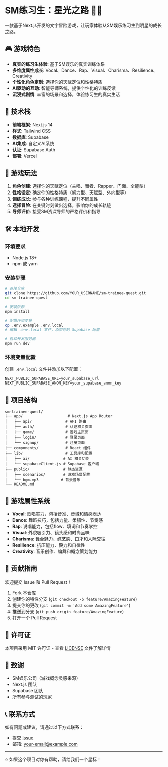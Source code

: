 # SM练习生：星光之路 🎤✨

一款基于Next.js开发的文字冒险游戏，让玩家体验从SM娱乐练习生到明星的成长之路。

## 🎮 游戏特色

- **真实的练习生体验**: 基于SM娱乐的真实训练体系
- **多维度属性成长**: Vocal、Dance、Rap、Visual、Charisma、Resilience、Creativity
- **个性化角色定制**: 选择你的天赋定位和性格特质
- **AI驱动的互动**: 智能导师系统，提供个性化的训练反馈
- **沉浸式剧情**: 丰富的场景和选择，体验练习生的真实生活

## 🚀 技术栈

- **前端框架**: Next.js 14
- **样式**: Tailwind CSS
- **数据库**: Supabase
- **AI集成**: 自定义AI系统
- **认证**: Supabase Auth
- **部署**: Vercel

## 🎯 游戏玩法

1. **角色创建**: 选择你的天赋定位（主唱、舞者、Rapper、门面、全能型）
2. **性格设定**: 确定你的性格特质（努力型、天赋型、外向型等）
3. **训练成长**: 参与各种训练课程，提升不同属性
4. **选择冒险**: 在关键时刻做出选择，影响你的成长轨迹
5. **导师评价**: 接受SM资深导师的严格评价和指导

## 🛠️ 本地开发

### 环境要求
- Node.js 18+
- npm 或 yarn

### 安装步骤

```bash
# 克隆仓库
git clone https://github.com/YOUR_USERNAME/sm-trainee-quest.git
cd sm-trainee-quest

# 安装依赖
npm install

# 配置环境变量
cp .env.example .env.local
# 编辑 .env.local 文件，添加你的 Supabase 配置

# 启动开发服务器
npm run dev
```

### 环境变量配置

创建 `.env.local` 文件并添加以下配置：

```env
NEXT_PUBLIC_SUPABASE_URL=your_supabase_url
NEXT_PUBLIC_SUPABASE_ANON_KEY=your_supabase_anon_key
```

## 📁 项目结构

```
sm-trainee-quest/
├── app/                    # Next.js App Router
│   ├── api/               # API 路由
│   ├── auth/              # 认证相关页面
│   ├── game/              # 游戏主页面
│   ├── login/             # 登录页面
│   └── signup/            # 注册页面
├── components/            # React 组件
├── lib/                   # 工具库和配置
│   ├── ai/               # AI 相关功能
│   └── supabaseClient.js # Supabase 客户端
├── public/               # 静态资源
│   ├── scenarios/        # 游戏场景配置
│   └── bgm.mp3          # 背景音乐
└── README.md
```

## 🎵 游戏属性系统

- **Vocal**: 歌唱实力，包括音准、音域和情感表达
- **Dance**: 舞蹈技巧，包括力量、柔韧性、节奏感
- **Rap**: 说唱能力，包括flow、填词和节奏掌控
- **Visual**: 外貌吸引力、镜头感和时尚品味
- **Charisma**: 舞台魅力、综艺感、口才和人际交往
- **Resilience**: 抗压能力、毅力和自律性
- **Creativity**: 音乐创作、编舞和概念策划能力

## 🤝 贡献指南

欢迎提交 Issue 和 Pull Request！

1. Fork 本仓库
2. 创建你的特性分支 (`git checkout -b feature/AmazingFeature`)
3. 提交你的更改 (`git commit -m 'Add some AmazingFeature'`)
4. 推送到分支 (`git push origin feature/AmazingFeature`)
5. 打开一个 Pull Request

## 📄 许可证

本项目采用 MIT 许可证 - 查看 [LICENSE](LICENSE) 文件了解详情

## 🙏 致谢

- SM娱乐公司（游戏概念灵感来源）
- Next.js 团队
- Supabase 团队
- 所有参与测试的玩家

## 📞 联系方式

如有问题或建议，请通过以下方式联系：

- 提交 [Issue](https://github.com/YOUR_USERNAME/sm-trainee-quest/issues)
- 邮箱: your-email@example.com

---

⭐ 如果这个项目对你有帮助，请给我们一个星标！
